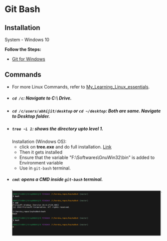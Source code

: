 # Git Bash
## Installation
System - Windows 10

**Follow the Steps:**
* [Git for Windows](https://git-scm.com/)

## Commands
* For more Linux Commands, refer to [My_Learning_Linux_essentials](https://github.com/abhi3700/My_Learning_Linux_essentials/blob/master/commands_all.md).
* ##### `cd /c`: Navigate to C:\ Drive.
* ##### `cd /c/users/abhijit/desktop` or `cd ~/desktop`: Both are same. Navigate to Desktop folder.
* ##### `tree -L 1`: shows the directory upto level 1.
	Installation (Windows OS):
	- click on __tree.exe__ and do full installation. [Link](https://sourceforge.net/projects/gnuwin32/)
	- Then it gets installed
	- Ensure that the variable "F:\Softwares\GnuWin32\bin" is added to Environment variable
	- Use in `git-bash` terminal.
* ##### `cmd`: opens a CMD inside `git-bash` terminal.
	![](./images/switch_bw_bash_cmd.png)